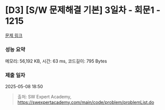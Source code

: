 # [D3] [S/W 문제해결 기본] 3일차 - 회문1 - 1215 

[문제 링크](https://swexpertacademy.com/main/code/problem/problemDetail.do?contestProbId=AV14QpAaAAwCFAYi) 

### 성능 요약

메모리: 56,192 KB, 시간: 63 ms, 코드길이: 795 Bytes

### 제출 일자

2025-05-08 18:50



> 출처: SW Expert Academy, https://swexpertacademy.com/main/code/problem/problemList.do